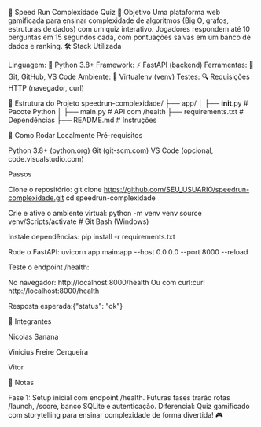 🚀 Speed Run Complexidade Quiz
🎯 Objetivo
Uma plataforma web gamificada para ensinar complexidade de algoritmos (Big O, grafos, estruturas de dados) com um quiz interativo. Jogadores respondem até 10 perguntas em 15 segundos cada, com pontuações salvas em um banco de dados e ranking.
🛠️ Stack Utilizada

Linguagem: 🐍 Python 3.8+
Framework: ⚡ FastAPI (backend)
Ferramentas: 📂 Git, GitHub, VS Code
Ambiente: 🧪 Virtualenv (venv)
Testes: 🔍 Requisições HTTP (navegador, curl)

📂 Estrutura do Projeto
speedrun-complexidade/
├── app/
│   ├── __init__.py  # Pacote Python
│   ├── main.py      # API com /health
├── requirements.txt # Dependências
├── README.md       # Instruções

🚀 Como Rodar Localmente
Pré-requisitos

Python 3.8+ (python.org)
Git (git-scm.com)
VS Code (opcional, code.visualstudio.com)

Passos

Clone o repositório:
git clone https://github.com/SEU_USUARIO/speedrun-complexidade.git
cd speedrun-complexidade


Crie e ative o ambiente virtual:
python -m venv venv
source venv/Scripts/activate  # Git Bash (Windows)


Instale dependências:
pip install -r requirements.txt


Rode o FastAPI:
uvicorn app.main:app --host 0.0.0.0 --port 8000 --reload


Teste o endpoint /health:

No navegador: http://localhost:8000/health
Ou com curl:curl http://localhost:8000/health


Resposta esperada:{"status": "ok"}

👥 Integrantes

Nicolas Sanana

Vinicius Freire Cerqueira

Vitor

📝 Notas

Fase 1: Setup inicial com endpoint /health. Futuras fases trarão rotas /launch, /score, banco SQLite e autenticação.
Diferencial: Quiz gamificado com storytelling para ensinar complexidade de forma divertida! 🎮
